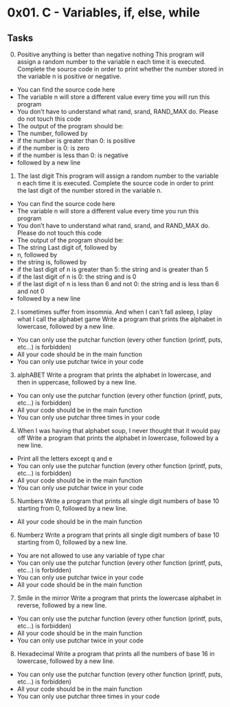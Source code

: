 # 0x01. C - Variables, if, else, while
## Tasks
0. Positive anything is better than negative nothing
This program will assign a random number to the variable n each time it is executed. Complete the source code in order to print whether the number stored in the variable n is positive or negative.
- You can find the source code here
- The variable n will store a different value every time you will run this program
- You don’t have to understand what rand, srand, RAND_MAX do. Please do not touch this code
- The output of the program should be:
 - The number, followed by
  - if the number is greater than 0: is positive
  - if the number is 0: is zero
  - if the number is less than 0: is negative
 - followed by a new line
1. The last digit
This program will assign a random number to the variable n each time it is executed. Complete the source code in order to print the last digit of the number stored in the variable n.
- You can find the source code here
- The variable n will store a different value every time you run this program
- You don’t have to understand what rand, srand, and RAND_MAX do. Please do not touch this code
- The output of the program should be:
- The string Last digit of, followed by
- n, followed by
- the string is, followed by
- if the last digit of n is greater than 5: the string and is greater than 5
- if the last digit of n is 0: the string and is 0
- if the last digit of n is less than 6 and not 0: the string and is less than 6 and not 0
- followed by a new line
2. I sometimes suffer from insomnia. And when I can't fall asleep, I play what I call the alphabet game
Write a program that prints the alphabet in lowercase, followed by a new line.
- You can only use the putchar function (every other function (printf, puts, etc…) is forbidden)
- All your code should be in the main function
- You can only use putchar twice in your code
3. alphABET
Write a program that prints the alphabet in lowercase, and then in uppercase, followed by a new line.
- You can only use the putchar function (every other function (printf, puts, etc…) is forbidden)
- All your code should be in the main function
- You can only use putchar three times in your code
4. When I was having that alphabet soup, I never thought that it would pay off
Write a program that prints the alphabet in lowercase, followed by a new line.
- Print all the letters except q and e
- You can only use the putchar function (every other function (printf, puts, etc…) is forbidden)
- All your code should be in the main function
- You can only use putchar twice in your code
5. Numbers
Write a program that prints all single digit numbers of base 10 starting from 0, followed by a new line.
- All your code should be in the main function
6. Numberz
Write a program that prints all single digit numbers of base 10 starting from 0, followed by a new line.
- You are not allowed to use any variable of type char
- You can only use the putchar function (every other function (printf, puts, etc…) is forbidden)
- You can only use putchar twice in your code
- All your code should be in the main function
7. Smile in the mirror
Write a program that prints the lowercase alphabet in reverse, followed by a new line.
- You can only use the putchar function (every other function (printf, puts, etc…) is forbidden)
- All your code should be in the main function
- You can only use putchar twice in your code
8. Hexadecimal
Write a program that prints all the numbers of base 16 in lowercase, followed by a new line.
- You can only use the putchar function (every other function (printf, puts, etc…) is forbidden)
- All your code should be in the main function
- You can only use putchar three times in your code
